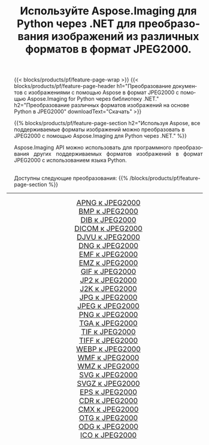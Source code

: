 ﻿---
title: Используйте Aspose.Imaging для Python через .NET для преобразования изображений из различных форматов в формат JPEG2000. 
weight: 3920
url: /ru/python-net/conversion/to/jpeg2000/ 
lang: ru
langdirlevel: 2
locales: zh-hans,ja,it,ru,de,es,fr,nl,id,lt,pl,pt,vi,tr,ko,zh-hant,ar,hi,th,sv,cs,uk,he
description: Вы можете использовать Aspose.Imaging for Python через библиотеку .NET для преобразования различных форматов в формат JPEG2000.
---

{{< blocks/products/pf/feature-page-wrap >}}
{{< blocks/products/pf/feature-page-header h1="Преобразование документов с изображениями с помощью Aspose в формат JPEG2000 с помощью Aspose.Imaging for Python через библиотеку .NET." h2="Преобразование различных форматов изображений на основе Python в JPEG2000" downloadText="Скачать" >}}


{{% blocks/products/pf/feature-page-section  h2="Используя Aspose, все поддерживаемые форматы изображений можно преобразовать в JPEG2000 с помощью Aspose.Imaging для Python через .NET." %}}
<p align=justify>Aspose.Imaging API можно использовать для программного преобразования других поддерживаемых форматов изображений в формат JPEG2000 с использованием языка Python.</p>
<br/>
Доступны следующие преобразования:
{{% /blocks/products/pf/feature-page-section %}}
<div class="container-fluid productfamilypage bg-gray">
    <div class="convertypes bg-gray agp-content section">
        <div class="container">
		<hr style="margin-left:-20px;"/>
		<div class="row other-converters" style="gap: 10px;font-size: 19px;text-align:center;">
		    <div class='col-md-2 other-converter remove-lp remove-rp'><a href="/imaging/ru/python-net/conversion/apng-to-jpeg2000/" style="padding:15px;">APNG к JPEG2000</a></div>
<div class='col-md-2 other-converter remove-lp remove-rp'><a href="/imaging/ru/python-net/conversion/bmp-to-jpeg2000/" style="padding:15px;">BMP к JPEG2000</a></div>
<div class='col-md-2 other-converter remove-lp remove-rp'><a href="/imaging/ru/python-net/conversion/dib-to-jpeg2000/" style="padding:15px;">DIB к JPEG2000</a></div>
<div class='col-md-2 other-converter remove-lp remove-rp'><a href="/imaging/ru/python-net/conversion/dicom-to-jpeg2000/" style="padding:15px;">DICOM к JPEG2000</a></div>
<div class='col-md-2 other-converter remove-lp remove-rp'><a href="/imaging/ru/python-net/conversion/djvu-to-jpeg2000/" style="padding:15px;">DJVU к JPEG2000</a></div>
<div class='col-md-2 other-converter remove-lp remove-rp'><a href="/imaging/ru/python-net/conversion/dng-to-jpeg2000/" style="padding:15px;">DNG к JPEG2000</a></div>
<div class='col-md-2 other-converter remove-lp remove-rp'><a href="/imaging/ru/python-net/conversion/emf-to-jpeg2000/" style="padding:15px;">EMF к JPEG2000</a></div>
<div class='col-md-2 other-converter remove-lp remove-rp'><a href="/imaging/ru/python-net/conversion/emz-to-jpeg2000/" style="padding:15px;">EMZ к JPEG2000</a></div>
<div class='col-md-2 other-converter remove-lp remove-rp'><a href="/imaging/ru/python-net/conversion/gif-to-jpeg2000/" style="padding:15px;">GIF к JPEG2000</a></div>
<div class='col-md-2 other-converter remove-lp remove-rp'><a href="/imaging/ru/python-net/conversion/jp2-to-jpeg2000/" style="padding:15px;">JP2 к JPEG2000</a></div>
<div class='col-md-2 other-converter remove-lp remove-rp'><a href="/imaging/ru/python-net/conversion/j2k-to-jpeg2000/" style="padding:15px;">J2K к JPEG2000</a></div>
<div class='col-md-2 other-converter remove-lp remove-rp'><a href="/imaging/ru/python-net/conversion/jpg-to-jpeg2000/" style="padding:15px;">JPG к JPEG2000</a></div>
<div class='col-md-2 other-converter remove-lp remove-rp'><a href="/imaging/ru/python-net/conversion/jpeg-to-jpeg2000/" style="padding:15px;">JPEG к JPEG2000</a></div>
<div class='col-md-2 other-converter remove-lp remove-rp'><a href="/imaging/ru/python-net/conversion/png-to-jpeg2000/" style="padding:15px;">PNG к JPEG2000</a></div>
<div class='col-md-2 other-converter remove-lp remove-rp'><a href="/imaging/ru/python-net/conversion/tga-to-jpeg2000/" style="padding:15px;">TGA к JPEG2000</a></div>
<div class='col-md-2 other-converter remove-lp remove-rp'><a href="/imaging/ru/python-net/conversion/tif-to-jpeg2000/" style="padding:15px;">TIF к JPEG2000</a></div>
<div class='col-md-2 other-converter remove-lp remove-rp'><a href="/imaging/ru/python-net/conversion/tiff-to-jpeg2000/" style="padding:15px;">TIFF к JPEG2000</a></div>
<div class='col-md-2 other-converter remove-lp remove-rp'><a href="/imaging/ru/python-net/conversion/webp-to-jpeg2000/" style="padding:15px;">WEBP к JPEG2000</a></div>
<div class='col-md-2 other-converter remove-lp remove-rp'><a href="/imaging/ru/python-net/conversion/wmf-to-jpeg2000/" style="padding:15px;">WMF к JPEG2000</a></div>
<div class='col-md-2 other-converter remove-lp remove-rp'><a href="/imaging/ru/python-net/conversion/wmz-to-jpeg2000/" style="padding:15px;">WMZ к JPEG2000</a></div>
<div class='col-md-2 other-converter remove-lp remove-rp'><a href="/imaging/ru/python-net/conversion/svg-to-jpeg2000/" style="padding:15px;">SVG к JPEG2000</a></div>
<div class='col-md-2 other-converter remove-lp remove-rp'><a href="/imaging/ru/python-net/conversion/svgz-to-jpeg2000/" style="padding:15px;">SVGZ к JPEG2000</a></div>
<div class='col-md-2 other-converter remove-lp remove-rp'><a href="/imaging/ru/python-net/conversion/eps-to-jpeg2000/" style="padding:15px;">EPS к JPEG2000</a></div>
<div class='col-md-2 other-converter remove-lp remove-rp'><a href="/imaging/ru/python-net/conversion/cdr-to-jpeg2000/" style="padding:15px;">CDR к JPEG2000</a></div>
<div class='col-md-2 other-converter remove-lp remove-rp'><a href="/imaging/ru/python-net/conversion/cmx-to-jpeg2000/" style="padding:15px;">CMX к JPEG2000</a></div>
<div class='col-md-2 other-converter remove-lp remove-rp'><a href="/imaging/ru/python-net/conversion/otg-to-jpeg2000/" style="padding:15px;">OTG к JPEG2000</a></div>
<div class='col-md-2 other-converter remove-lp remove-rp'><a href="/imaging/ru/python-net/conversion/odg-to-jpeg2000/" style="padding:15px;">ODG к JPEG2000</a></div>
<div class='col-md-2 other-converter remove-lp remove-rp'><a href="/imaging/ru/python-net/conversion/ico-to-jpeg2000/" style="padding:15px;">ICO к JPEG2000</a></div>
                </div>
        </div>
    </div>
</div>
<br/>

